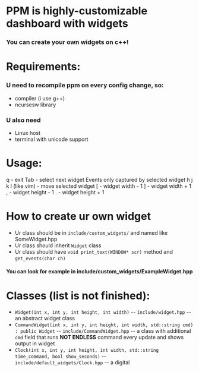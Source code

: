 # PPM is highly-customizable dashboard with widgets

### You can create your own widgets on c++!

# Requirements:
### U need to recompile ppm on every config change, so:
- compiler (i use g++)
- ncursesw library
### U also need
- Linux host
- terminal with unicode support

# Usage:
q - exit
Tab - select next widget
Events only captured by selected widget
h j k l (like vim) - move selected widget
[ - widget width - 1
] - widget width + 1
, - widget height - 1
. - widget height + 1

# How to create ur own widget
- Ur class should be in ```include/custom_widgets/``` and named like SomeWidget.hpp
- Ur class should inherit ```Widget``` class
- Ur class should have ```void print_text(WINDOW* scr)``` method and ```get_events(char ch)```
#### You can look for example in include/custom_widgets/ExampleWidget.hpp

# Classes (list is not finished):
- ```Widget(int x, int y, int height, int width)``` -- ```include/widget.hpp``` -- an abstract widget class
- ```CommandWidget(int x, int y, int height, int width, std::string cmd) : public Widget``` -- ```include/CommandWidget.hpp``` -- a class with additional ```cmd``` field that runs **NOT ENDLESS** command every update and shows output in widget
- ```Clock(int x, int y, int height, int width, std::string time_command, bool show_seconds)``` -- ```include/default_widgets/Clock.hpp``` -- a digital 

